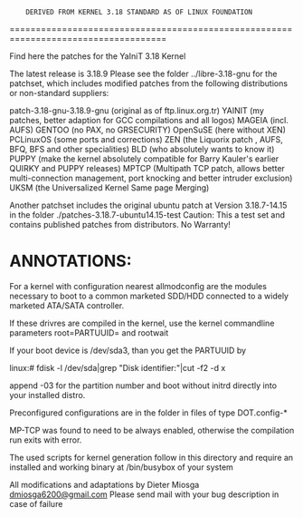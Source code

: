 		DERIVED FROM KERNEL 3.18 STANDARD AS OF LINUX FOUNDATION
====================================================================================

Find here the patches for the YaIniT 3.18 Kernel

The latest release is 3.18.9 
Please see the folder  ../libre-3.18-gnu for the patchset, which
includes modified patches from the following distributions or non-standard suppliers:

patch-3.18-gnu-3.18.9-gnu (original as of ftp.linux.org.tr)
YAINIT (my patches, better adaption for GCC compilations and all logos)
MAGEIA (incl. AUFS)
GENTOO  (no PAX, no GRSECURITY)
OpenSuSE (here without XEN)
PCLinuxOS (some ports and corrections)
ZEN  (the Liquorix patch , AUFS, BFQ, BFS and other specialities)
BLD  (who absolutely wants to know it)
PUPPY (make the kernel absolutely compatible for Barry Kauler's earlier QUIRKY and PUPPY releases)
MPTCP (Multipath TCP patch, allows better multi-connection management,
       port knocking and better intruder exclusion)
UKSM  (the Universalized Kernel Same page Merging)

Another patchset includes the original ubuntu patch at Version 3.18.7-14.15
in the folder ./patches-3.18.7-ubuntu14.15-test 
Caution: This a test set and contains published patches from distributors. No Warranty! 


ANNOTATIONS:
============================================

For a kernel with configuration nearest allmodconfig are the modules necessary 
to boot to a common marketed SDD/HDD connected to a widely marketed ATA/SATA controller. 

If these drivres are compiled in the kernel,
use the kernel commandline parameters    root=PARTUUID=    and    rootwait

If your boot device is /dev/sda3, than you get the PARTUUID by

linux:# fdisk -l /dev/sda|grep "Disk identifier:"|cut -f2 -d x

append -03 for the partition number and boot without initrd directly into your installed distro.

Preconfigured configurations are in the folder in files of type DOT.config-*

MP-TCP was found to need to be always enabled, 
otherwise the compilation run exits with error.


The used scripts for kernel generation follow in this directory and 
require an installed and working binary at /bin/busybox of your system


All modifications and adaptations by Dieter Miosga
dmiosga6200@gmail.com 
Please send mail with your bug description in case of failure
